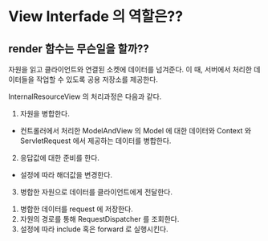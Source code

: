 # View Interfade 의 역할은??

## render 함수는 무슨일을 할까??

자원을 읽고 클라이언트와 연결된 소켓에 데이터를 넘겨준다.
이 때, 서버에서 처리한 데이터들을 작업할 수 있도록 공용 저장소를 제공한다.

InternalResourceView 의 처리과정은 다음과 같다.

1. 자원을 병합한다.
 - 컨트롤러에서 처리한 ModelAndView 의 Model 에 대한 데이터와 Context 와 ServletRequest 에서 제공하는 데이터를 병합한다.
 
2. 응답값에 대한 준비를 한다.
 - 설정에 따라 해더값을 변경한다.
 
3. 병합한 자원으로 데이터를 클라이언트에게 전달한다.
  1) 병합한 데이터를 request 에 저장한다.
  2) 자원의 경로를 통해 RequestDispatcher 를 조회한다.
  3) 설정에 따라 include 혹은 forward 로 실행시킨다.
